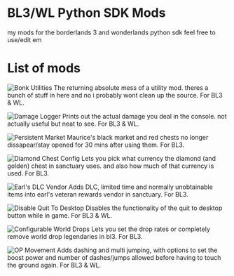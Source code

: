 # BL3/WL Python SDK Mods
my mods for the borderlands 3 and wonderlands python sdk
feel free to use/edit em

# List of mods

![Bonk Utilities](https://github.com/PyrexBLJ/BL3-SDK-Mods/tree/main/BonkUtilities)
The returning absolute mess of a utility mod. theres a bunch of stuff in here and no i probably wont clean up the source. For BL3 & WL.

![Damage Logger](https://github.com/PyrexBLJ/BL3-SDK-Mods/tree/main/DamageLogger)
Prints out the actual damage you deal in the console. not actually useful but neat to see. For BL3 & WL.

![Persistent Market](https://github.com/PyrexBLJ/BL3-SDK-Mods/tree/main/PersistentMarket)
Maurice's black market and red chests no longer dissapear/stay opened for 30 mins after using them. For BL3.

![Diamond Chest Config](github.com/PyrexBLJ/BL3-SDK-Mods/tree/main/diamondchestconfig)
Lets you pick what currency the diamond (and golden) chest in sanctuary uses. and also how much of that currency is used. For BL3.

![Earl's DLC Vendor](https://github.com/PyrexBLJ/BL3-SDK-Mods/tree/main/earl_vendor_upgrades)
Adds DLC, limited time and normally unobtainable items into earl's veteran rewards vendor in sanctuary. For BL3.

![Disable Quit To Desktop](https://github.com/PyrexBLJ/BL3-SDK-Mods/tree/main/noqtd)
Disables the functionality of the quit to desktop button while in game. For BL3 & WL.

![Configurable World Drops](https://github.com/PyrexBLJ/BL3-SDK-Mods/tree/main/noworlddrops)
Lets you set the drop rates or completely remove world drop legendaries in bl3. For BL3.

![OP Movement](https://github.com/PyrexBLJ/BL3-SDK-Mods/tree/main/op_movement)
Adds dashing and multi jumping, with options to set the boost power and number of dashes/jumps allowed before having to touch the ground again. For BL3 & WL.